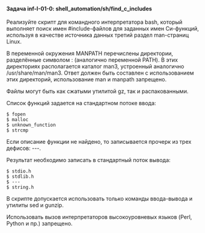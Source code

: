 #### Задача inf-I-01-0: shell_automation/sh/find_c_includes

Реализуйте скрипт для командного интерпретатора bash, который выполняет поиск имен #include-файлов для заданных имен Си-функций, используя в качестве источника данных третий раздел man-страниц Linux.

В переменной окружения MANPATH перечислены директории, разделённые символом : (аналогично переменной PATH). В этих директориях располагается каталог man3, устроенный аналогично /usr/share/man/man3. Ответ должен быть составлен с использованием этих директорий, использование man и manpath запрещено.

Файлы могут быть как сжатыми утилитой gz, так и распакованными.

Список функций задается на стандартном потоке ввода:
```
$ fopen
$ malloc
$ unknown_function
$ strcmp
```
Если описание функции не найдено, то записывается прочерк из трех дефисов: ---.

Результат необходимо записать в стандартный поток вывода:

```
$ stdio.h
$ stdlib.h
$ ---
$ string.h
```

В скрипте допускается использовать только команды ввода-вывода и утилиты sed и gunzip.

Использовать вызов интерпретаторов высокоуровневых языков (Perl, Python и пр.) запрещено.
